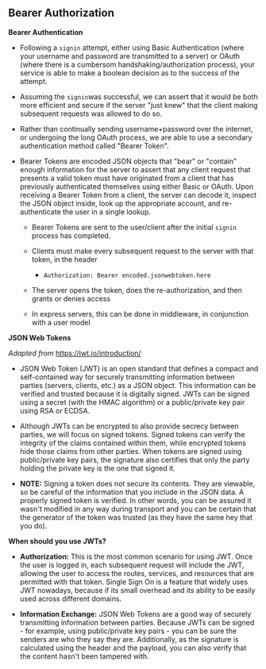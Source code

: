 ## Bearer Authorization

**Bearer Authentication**

- Following a `signin` attempt, either using Basic Authentication (where your username and password are transmitted to a server) or OAuth (where there is a cumbersom handshaking/authorization process), your service is able to make a boolean decision as to the success of the attempt.

- Assuming the `signin`was successful, we can assert that it would be both more efficient and secure if the server "just knew" that the client making subsequent requests was allowed to do so.

- Rather than continually sending username+password over the internet, or undergoing the long OAuth process, we are able to use a secondary authentication method called "Bearer Token".

- Bearer Tokens are encoded JSON objects that "bear" or "contain" enough information for the server to assert that any client request that presents a valid token must have originated from a client that has previously authenticated themselves using either Basic or OAuth. Upon receiving a Bearer Token from a client, the server can decode it, inspect the JSON object inside, look up the appropriate account, and re-authenticate the user in a single lookup.

  - Bearer Tokens are sent to the user/client after the initial `signin` process has completed.

  - Clients must make every subsequent request to the server with that token, in the header

    - `Authorization: Bearer encoded.jsonwebtoken.here`

  - The server opens the token, does the re-authorization, and then grants or denies access

  - In express servers, this can be done in middleware, in conjunction with a user model

**JSON Web Tokens**

  *Adapted from* https://jwt.io/introduction/

- JSON Web Token (JWT) is an open standard that defines a compact and self-contained way for securely transmitting information between parties (servers, clients, etc.) as a JSON object. This information can be verified and trusted because it is digitally signed. JWTs can be signed using a secret (with the HMAC algorithm) or a public/private key pair using RSA or ECDSA.

- Although JWTs can be encrypted to also provide secrecy between parties, we will focus on signed tokens. Signed tokens can verify the integrity of the claims contained within them, while encrypted tokens hide those claims from other parties. When tokens are signed using public/private key pairs, the signature also certifies that only the party holding the private key is the one that signed it.

- **NOTE:** Signing a token does not secure its contents. They are viewable, so be careful of the information that you include in the JSON data. A properly signed token is verified. In other words, you can be assured it wasn't modified in any way during transport and you can be certain that the generator of the token was trusted (as they have the same hey that you do).

**When should you use JWTs?**

- **Authorization:** This is the most common scenario for using JWT. Once the user is logged in, each subsequent request will include the JWT, allowing the user to access the routes, services, and resources that are permitted with that token. Single Sign On is a feature that widely uses JWT nowadays, because if its small overhead and its ability to be easily used across different domains.

- **Information Exchange:** JSON Web Tokens are a good way of securely transmitting information between parties. Because JWTs can be signed - for example, using public/private key pairs - you can be sure the senders are who they say they are. Additionally, as the signature is calculated using the header and the payload, you can also verify that the content hasn't been tampered with.
